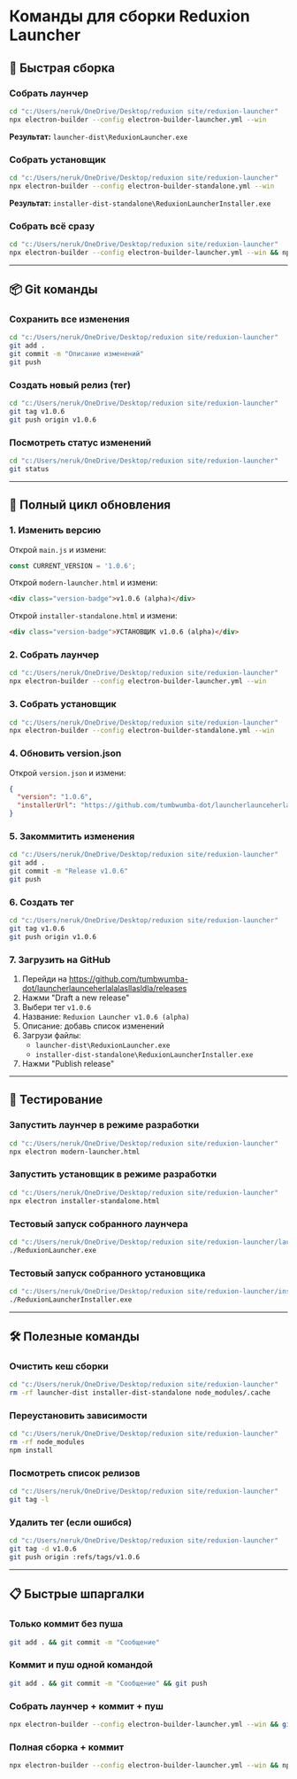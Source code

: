 # Команды для сборки Reduxion Launcher

## 🚀 Быстрая сборка

### Собрать лаунчер
```bash
cd "c:/Users/neruk/OneDrive/Desktop/reduxion site/reduxion-launcher"
npx electron-builder --config electron-builder-launcher.yml --win
```
**Результат:** `launcher-dist\ReduxionLauncher.exe`

### Собрать установщик
```bash
cd "c:/Users/neruk/OneDrive/Desktop/reduxion site/reduxion-launcher"
npx electron-builder --config electron-builder-standalone.yml --win
```
**Результат:** `installer-dist-standalone\ReduxionLauncherInstaller.exe`

### Собрать всё сразу
```bash
cd "c:/Users/neruk/OneDrive/Desktop/reduxion site/reduxion-launcher"
npx electron-builder --config electron-builder-launcher.yml --win && npx electron-builder --config electron-builder-standalone.yml --win
```

---

## 📦 Git команды

### Сохранить все изменения
```bash
cd "c:/Users/neruk/OneDrive/Desktop/reduxion site/reduxion-launcher"
git add .
git commit -m "Описание изменений"
git push
```

### Создать новый релиз (тег)
```bash
cd "c:/Users/neruk/OneDrive/Desktop/reduxion site/reduxion-launcher"
git tag v1.0.6
git push origin v1.0.6
```

### Посмотреть статус изменений
```bash
cd "c:/Users/neruk/OneDrive/Desktop/reduxion site/reduxion-launcher"
git status
```

---

## 🔄 Полный цикл обновления

### 1. Изменить версию
Открой `main.js` и измени:
```javascript
const CURRENT_VERSION = '1.0.6';
```

Открой `modern-launcher.html` и измени:
```html
<div class="version-badge">v1.0.6 (alpha)</div>
```

Открой `installer-standalone.html` и измени:
```html
<div class="version-badge">УСТАНОВЩИК v1.0.6 (alpha)</div>
```

### 2. Собрать лаунчер
```bash
cd "c:/Users/neruk/OneDrive/Desktop/reduxion site/reduxion-launcher"
npx electron-builder --config electron-builder-launcher.yml --win
```

### 3. Собрать установщик
```bash
cd "c:/Users/neruk/OneDrive/Desktop/reduxion site/reduxion-launcher"
npx electron-builder --config electron-builder-standalone.yml --win
```

### 4. Обновить version.json
Открой `version.json` и измени:
```json
{
  "version": "1.0.6",
  "installerUrl": "https://github.com/tumbwumba-dot/launcherlaunceherlalalasllasldla/releases/download/v1.0.6/ReduxionLauncher.exe"
}
```

### 5. Закоммитить изменения
```bash
cd "c:/Users/neruk/OneDrive/Desktop/reduxion site/reduxion-launcher"
git add .
git commit -m "Release v1.0.6"
git push
```

### 6. Создать тег
```bash
cd "c:/Users/neruk/OneDrive/Desktop/reduxion site/reduxion-launcher"
git tag v1.0.6
git push origin v1.0.6
```

### 7. Загрузить на GitHub
1. Перейди на https://github.com/tumbwumba-dot/launcherlaunceherlalalasllasldla/releases
2. Нажми "Draft a new release"
3. Выбери тег `v1.0.6`
4. Название: `Reduxion Launcher v1.0.6 (alpha)`
5. Описание: добавь список изменений
6. Загрузи файлы:
   - `launcher-dist\ReduxionLauncher.exe`
   - `installer-dist-standalone\ReduxionLauncherInstaller.exe`
7. Нажми "Publish release"

---

## 🧪 Тестирование

### Запустить лаунчер в режиме разработки
```bash
cd "c:/Users/neruk/OneDrive/Desktop/reduxion site/reduxion-launcher"
npx electron modern-launcher.html
```

### Запустить установщик в режиме разработки
```bash
cd "c:/Users/neruk/OneDrive/Desktop/reduxion site/reduxion-launcher"
npx electron installer-standalone.html
```

### Тестовый запуск собранного лаунчера
```bash
cd "c:/Users/neruk/OneDrive/Desktop/reduxion site/reduxion-launcher/launcher-dist"
./ReduxionLauncher.exe
```

### Тестовый запуск собранного установщика
```bash
cd "c:/Users/neruk/OneDrive/Desktop/reduxion site/reduxion-launcher/installer-dist-standalone"
./ReduxionLauncherInstaller.exe
```

---

## 🛠️ Полезные команды

### Очистить кеш сборки
```bash
cd "c:/Users/neruk/OneDrive/Desktop/reduxion site/reduxion-launcher"
rm -rf launcher-dist installer-dist-standalone node_modules/.cache
```

### Переустановить зависимости
```bash
cd "c:/Users/neruk/OneDrive/Desktop/reduxion site/reduxion-launcher"
rm -rf node_modules
npm install
```

### Посмотреть список релизов
```bash
cd "c:/Users/neruk/OneDrive/Desktop/reduxion site/reduxion-launcher"
git tag -l
```

### Удалить тег (если ошибся)
```bash
cd "c:/Users/neruk/OneDrive/Desktop/reduxion site/reduxion-launcher"
git tag -d v1.0.6
git push origin :refs/tags/v1.0.6
```

---

## 📋 Быстрые шпаргалки

### Только коммит без пуша
```bash
git add . && git commit -m "Сообщение"
```

### Коммит и пуш одной командой
```bash
git add . && git commit -m "Сообщение" && git push
```

### Собрать лаунчер + коммит + пуш
```bash
npx electron-builder --config electron-builder-launcher.yml --win && git add . && git commit -m "Update launcher" && git push
```

### Полная сборка + коммит
```bash
npx electron-builder --config electron-builder-launcher.yml --win && npx electron-builder --config electron-builder-standalone.yml --win && git add . && git commit -m "Build all" && git push
```
